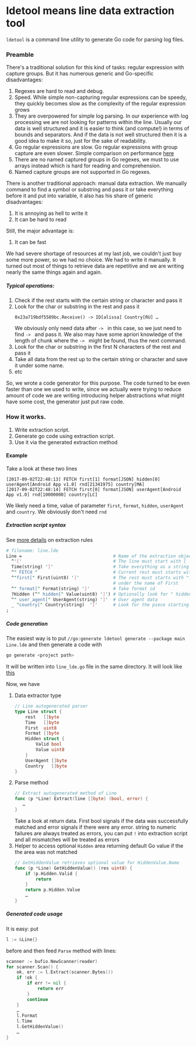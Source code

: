 # ldetool means line data extraction tool
`ldetool` is a command line utility to generate Go code for parsing log files. 

### Preamble

There's a traditional solution for this kind of tasks: regular expression with capture groups. But it has numerous generic and Go-specific disadvantages:

1. Regexes are hard to read and debug.
2. Speed. While simple non-capturing regular expressions can be speedy, they quickly becomes slow as the complexity of the regular expression grows
3. They are overpowered for simple log parsing. In our experience with log processing we are not looking for patterns within the line. Usually our data is well structured and it is easier to think (and compute!) in terms of bounds and separators. And if the data is not well structured then it is a good idea to make it so, just for the sake of readability.
4. Go regular expressions are slow. Go regular expressions with group capture are even slower. Simple comparison on performance [here](PERFORMANCE.md)
5. There are no named captured groups in Go regexes, we must to use arrays instead which is hard for reading and comprehension.
6. Named capture groups are not supported in Go regexes.

There is another traditional approach: manual data extraction. We manually command to find a symbol or substring and pass
it or take everything before it and put into variable, it also has his share of generic disadvantages:

1. It is annoying as hell to write it
2. It can be hard to read

Still, the major advantage is:
1. It can be fast

We had severe shortage of resources at my last job, we couldn't just buy some more power, so we had no choice. We had to write it manually.
It turned out most of things to retrieve data are repetitive and we are writing nearly the same things again and again.

##### Typical operations:
1. Check if the rest starts with the certain string or character and pass it
1. Look for the char or substring in the rest and pass it
    ```
    0x23a719bdf5589bc.Receive() -> ID[alissa] Country[RU] … 
    ```
    We obviously only need data after `-> ` in this case, so we just need to find `-> ` and pass it. We also may have
    some apriori knowledge of the length of chunk where the `-> ` might be found, thus the next command.
2. Look for the char or substring in the first N characters of the rest and pass it
3. Take all data from the rest up to the certain string or character and save it under some name.
4. etc

So, we wrote a code generator for this purpose. The code turned to be even faster than one we used to write, since we actually
were trying to reduce amount of code we are writing introducing helper abstractions what might have some cost, the generator just put raw code.

### How it works.
1. Write extraction script.
2. Generate go code using extraction script.
3. Use it via the generated extraction method

#### Example

Take a look at these two lines

```
[2017-09-02T22:48:13] FETCH first[1] format[JSON] hidden[0] userAgent[Android App v1.0] rnd[21341975] country[MA]
[2017-09-02T22:48:14] FETCH first[0] format[JSON] userAgent[Android App v1.0] rnd[10000000] country[LC]
```

We likely need a time, value of parameter `first`, `format`, `hidden`, `userAgent` and `country`. We obviously don't need `rnd` 

##### Extraction script syntax
See [more details](TOOL_RULES.md) on extraction rules

```perl
# filename: line.lde
Line =                                   # Name of the extraction object' type
  ^'['                                   # The line must start with [
  Time(string) ']'                       # Take everything as a string for Time right to ']' character
  ^" FETCH "                             # Current rest must starts with " FETCH " string
  ^"first[" First(uint8) ']'             # The rest must starts with "first[" characters, then take the rest until ']' as uint8
                                         # under the name of First
  ^" format[" Format(string) ']'         # Take format id
  ?Hidden (^" hidden[" Value(uint8) ']') # Optionally look for " hidden[\d+]"
  ^" user_agent[" UserAgent(string) ']'  # User agent data
  _ "country[" Country(string)  ']'      # Look for the piece starting with country[
;
```

##### Code generation
The easiest way is to put `//go:generate ldetool generate --package main Line.lde` and then generate a code with 
```bash
go generate <project path>
```
It will be written into `line_lde.go` file in the same directory. It will look like [this](SAMPLE.md)

Now, we have
1. Data extractor type
    ```go
    // Line autogenerated parser
    type Line struct {
        rest   []byte
        Time   []byte
        First  uint8
        Format []byte
        Hidden struct {
            Valid bool
            Value uint8
        }
        UserAgent []byte
        Country   []byte
    }
    ```
2. Parse method
    ```go
    // Extract autogenerated method of Line
    func (p *Line) Extract(line []byte) (bool, error) {
       …
    }
    ```
    Take a look at return data. First bool signals if the data was successfully matched and error signals if there were
    any error. string to numeric failures are always treated as errors, you can put `!` into extraction script and all
    mismatches will be treated as errors
3. Helper to access optional `Hidden` area returning default Go value if the the area was not matched
    ```go
    // GetHiddenValue retrieves optional value for HiddenValue.Name
    func (p *Line) GetHiddenValue() (res uint8) {
        if !p.Hidden.Valid {
            return
        }
        return p.Hidden.Value
        …
    }    
    ```
    
##### Generated code usage
It is easy: put
```go
l := &Line{}
```
before and then feed `Parse` method with lines:
```go
scanner := bufio.NewScanner(reader)
for scanner.Scan() {
    ok, err := l.Extract(scanner.Bytes())
    if !ok {
        if err != nil {
            return err
        }
        continue
    }
    …
    l.Format
    l.Time
    l.GetHiddenValue()
    …
}
```

